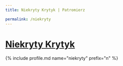 ```yaml
---
title: Niekryty Krytyk | Patromierz

permalink: /niekryty
---
```


# [Niekryty Krytyk](https://patronite.pl/niekryty)

{% include profile.md name="niekryty" prefix="n" %}
